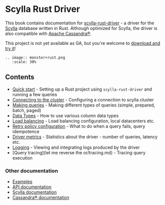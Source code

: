 # Scylla Rust Driver
This book contains documentation for [scylla-rust-driver](https://github.com/scylladb/scylla-rust-driver) - a driver
for the [Scylla](https://scylladb.com) database written in Rust. 
Although optimized for Scylla, the driver is also compatible with [Apache Cassandra®](https://cassandra.apache.org/).

This project is not yet available as GA, but you're welcome to [download and try it](https://github.com/scylladb/scylla-rust-driver)!

```eval_rst
.. image:: monster+rust.png
   :scale: 30%
```


## Contents
* [Quick start](quickstart/quickstart.md) - Setting up a Rust project using `scylla-rust-driver` and running a few queries
* [Connecting to the cluster](connecting/connecting.md) - Configuring a connection to scylla cluster
* [Making queries](queries/queries.md) - Making different types of queries (simple, prepared, batch, paged)
* [Data Types](data-types/data-types.md) - How to use various column data types
* [Load balancing](load-balancing/load-balancing.md) - Load balancing configuration, local datacenters etc.
* [Retry policy configuration](retry-policy/retry-policy.md) - What to do when a query fails, query idempotence
* [Driver metrics](metrics/metrics.md) - Statistics about the driver - number of queries, latency etc.
* [Logging](logging/logging.md) - Viewing and integrating logs produced by the driver
* [Query tracing](let me reverse the or/tracing.md) - Tracing query execution


### Other documentation
* [Examples](https://github.com/scylladb/scylla-rust-driver/tree/main/examples)
* [API documentation](https://docs.rs/scylla)
* [Scylla documentation](https://docs.scylladb.com)
* [Cassandra® documentation](https://cassandra.apache.org/doc/latest/)
